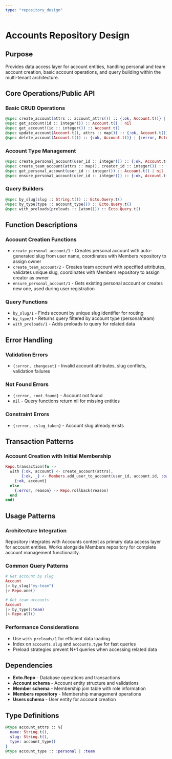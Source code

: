 ```yaml
---
type: "repository_design"
---
```


# Accounts Repository Design

## Purpose
Provides data access layer for account entities, handling personal and team account creation, basic account operations, and query building within the multi-tenant architecture.

## Core Operations/Public API

### Basic CRUD Operations
```elixir
@spec create_account(attrs :: account_attrs()) :: {:ok, Account.t()} | {:error, Ecto.Changeset.t()}
@spec get_account(id :: integer()) :: Account.t() | nil
@spec get_account!(id :: integer()) :: Account.t()
@spec update_account(Account.t(), attrs :: map()) :: {:ok, Account.t()} | {:error, Ecto.Changeset.t()}
@spec delete_account(Account.t()) :: {:ok, Account.t()} | {:error, Ecto.Changeset.t()}
```

### Account Type Management
```elixir
@spec create_personal_account(user_id :: integer()) :: {:ok, Account.t()} | {:error, Ecto.Changeset.t()}
@spec create_team_account(attrs :: map(), creator_id :: integer()) :: {:ok, Account.t()} | {:error, Ecto.Changeset.t()}
@spec get_personal_account(user_id :: integer()) :: Account.t() | nil
@spec ensure_personal_account(user_id :: integer()) :: {:ok, Account.t()}
```

### Query Builders
```elixir
@spec by_slug(slug :: String.t()) :: Ecto.Query.t()
@spec by_type(type :: account_type()) :: Ecto.Query.t()
@spec with_preloads(preloads :: [atom()]) :: Ecto.Query.t()
```

## Function Descriptions

### Account Creation Functions
- `create_personal_account/1` - Creates personal account with auto-generated slug from user name, coordinates with Members repository to assign owner
- `create_team_account/2` - Creates team account with specified attributes, validates unique slug, coordinates with Members repository to assign creator as owner
- `ensure_personal_account/1` - Gets existing personal account or creates new one, used during user registration

### Query Functions
- `by_slug/1` - Finds account by unique slug identifier for routing
- `by_type/1` - Returns query filtered by account type (personal/team)
- `with_preloads/1` - Adds preloads to query for related data

## Error Handling

### Validation Errors
- `{:error, changeset}` - Invalid account attributes, slug conflicts, validation failures

### Not Found Errors
- `{:error, :not_found}` - Account not found
- `nil` - Query functions return nil for missing entities

### Constraint Errors
- `{:error, :slug_taken}` - Account slug already exists

## Transaction Patterns

### Account Creation with Initial Membership
```elixir
Repo.transaction(fn ->
  with {:ok, account} <- create_account(attrs),
       {:ok, _} <- Members.add_user_to_account(user_id, account.id, :owner) do
    {:ok, account}
  else
    {:error, reason} -> Repo.rollback(reason)
  end
end)
```

## Usage Patterns

### Architecture Integration
Repository integrates with Accounts context as primary data access layer for account entities. Works alongside Members repository for complete account management functionality.

### Common Query Patterns
```elixir
# Get account by slug
Account
|> by_slug("my-team")
|> Repo.one()

# Get team accounts
Account
|> by_type(:team)
|> Repo.all()
```

### Performance Considerations
- Use `with_preloads/1` for efficient data loading
- Index on `accounts.slug` and `accounts.type` for fast queries
- Preload strategies prevent N+1 queries when accessing related data

## Dependencies
- **Ecto.Repo** - Database operations and transactions
- **Account schema** - Account entity structure and validations
- **Member schema** - Membership join table with role information
- **Members repository** - Membership management operations
- **Users schema** - User entity for account creation

## Type Definitions
```elixir
@type account_attrs :: %{
  name: String.t(),
  slug: String.t(),
  type: account_type()
}
@type account_type :: :personal | :team
```